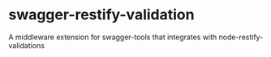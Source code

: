 # swagger-restify-validation
A middleware extension for swagger-tools that integrates with node-restify-validations

